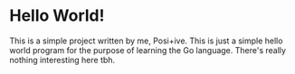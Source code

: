 # Hello World!

This is a simple project written by me, Posi+ive. This is just a simple hello world program for the purpose of learning the Go language. There's really nothing interesting here tbh.
